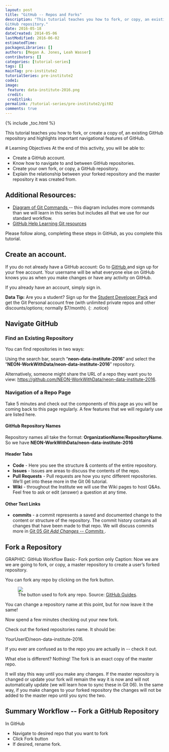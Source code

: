 ```yaml
---
layout: post
title: "GitHub -- Repos and Forks"
description: "This tutorial teaches you how to fork, or copy, an existing 
GitHub repository."
date: 2016-05-18
dateCreated: 2014-05-06
lastModified: 2016-06-02
estimatedTime: 
packagesLibraries: []
authors: [Megan A. Jones, Leah Wasser]
contributors: []
categories: [tutorial-series]
tags: []
mainTag: pre-institute2
tutorialSeries: pre-institute2
code1: 
image:
 feature: data-institute-2016.png
 credit:
 creditlink:
permalink: /tutorial-series/pre-institute2/git02
comments: true
---
```


{% include _toc.html %}

This tutorial teaches you how to fork, or create a copy of, an existing GitHub 
repository and highlights important navigational features of GitHub.

<div id="objectives" markdown="1">
# Learning Objectives
At the end of this activity, you will be able to: 

* Create a GitHub account.
* Know how to navigate to and between GitHub repositories.
* Create your own fork, or copy, a GitHub repository. 
* Explain the relationship between your forked repository and the master 
repository it was created from. 

## Additional Resources: 

* <a href="http://rogerdudler.github.io/git-guide/files/git_cheat_sheet.pdf" target="_blank"> Diagram of Git Commands </a>
-- this diagram includes more commands than we will 
learn in this series but includes all that we use for our standard workflow.
* <a href="https://help.github.com/articles/good-resources-for-learning-git-and-github/" target="_blank"> GitHub Help Learning Git resources </a> 

</div>

Please follow along, completing these steps in GitHub, as you complete this tutorial. 

## Create an account.
If you do not already have a GitHub account: 
Go to <a href="http://github.com" target="_blank" >GitHub </a> and sign up for 
your free account. Your username will be what everyone else on GitHub knows you 
as when you make changes or have any activity on GitHub.

If you already have an account, simply sign in. 

<i class="fa fa-star"></i> **Data Tip:** Are you a student? Sign up for the 
<a href="https://education.github.com/pack" target="_blank" >Student Developer Pack</a>
and get the Git Personal account free (with unlimited private repos and other 
discounts/options; normally $7/month). 
{: .notice}

## Navigate GitHub

### Find an Existing Repository
You can find repositories in two ways: 

Using the search bar, search “**neon-data-institute-2016**” and select the 
“**NEON-WorkWithData/neon-data-institute-2016**” repository. 

Alternatively, someone might share the URL of a repo they want you to view:
<a href="https://github.com/NEON-WorkWithData/neon-data-institute-2016" target="_blank"> https://github.com/NEON-WorkWithData/neon-data-institute-2016</a>. 

### Navigation of a Repo Page
Take 5 minutes and check out the components of this page as you will be coming 
back to this page regularly. A few features that we will regularly use are 
listed here.

#### GitHub Repository Names
Repository names all take the format: **OrganizationName**/**RepositoryName**. 
So we have **NEON-WorkWithData/neon-data-institute-2016**

#### Header Tabs 

* **Code** - Here you see the structure & contents of the entire repository.
* **Issues** - Issues are areas to discuss the contents of the repo. 
* **Pull Requests** - Pull requests are how you sync different repositories. 
We’ll get into these more in the Git 06 tutorial.
* **Wiki** - throughout the Institute we will use the Wiki pages to host Q&As. 
Feel free to ask or edit (answer) a question at any time. 

#### Other Text Links

* **commits** - a commit represents a saved and documented change to the content
or structure of the repository. The commit history contains all changes that 
have been made to that repo. We will discuss commits more in 
<a href="{{ site.baseurl }}/tutorial-series/pre-institute2/git05" target="_blank"> Git 05 *Git Add Changes -- Commits* </a>. 

## Fork a Repository 

GRAPHIC: GitHub Workflow Basic- Fork portion only
Caption: Now we are we are going to fork, or copy, a master repository to create 
a user’s forked repository. 

You can fork any repo by clicking on the fork button. 

 <figure>
	<a href="{{ site.baseurl }}/images/pre-institute-content/Git/GitHubGuides_Bootcamp-Fork.png">
	<img src="{{ site.baseurl }}/images/pre-institute-content/Git/GitHubGuides_Bootcamp-Fork.png"></a>
	<figcaption> The button used to fork any repo. Source: 
<a href="https://guides.github.com/activities/forking/" target="_blank">GitHub Guides</a>.  
	</figcaption>
</figure>

You can change a repository name at this point, but for now leave it the same! 

Now spend a few minutes checking out your new fork. 

Check out the forked repositories name. It should be:  

YourUserID/neon-data-institute-2016. 

If you ever are confused as to the repo you are actually in -- check it out. 

What else is different? Nothing! The fork is an exact copy of the master repo. 

It will stay this way until you make any changes. If the master repository is 
changed or update your fork will remain the way it is now and will not 
automatically update (we will learn how to sync these in Git 06). In the same 
way, if you make changes to your forked repository the changes will not be 
added to the master repo until you sync the two. 

## Summary Workflow -- Fork a GitHub Repository

In GitHub

*  Navigate to desired repo that you want to fork
*  Click Fork button
* If desired, rename fork. 

